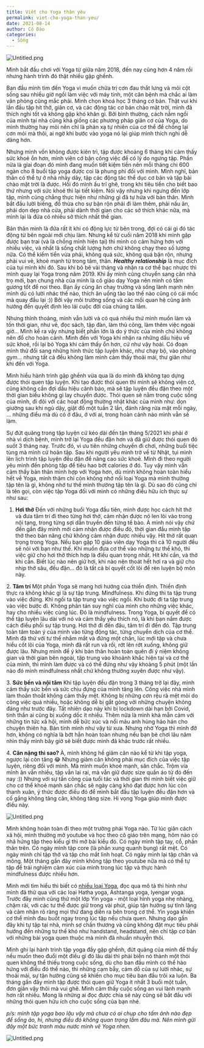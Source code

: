```yaml
---
title: Viết cho Yoga thân yêu
permalink: viet-cho-yoga-than-yeu/
date: 2021-08-14
author: Cô Đào
categories:
  - Sống
---
```


![Untitled.png](/images/d1195766-285d-42f1-8200-f0858889c739/Untitled.png)

Mình bắt đầu chơi với Yoga từ giữa năm 2018, đến nay cũng hơn 4 năm rồi nhưng hành trình đó thật nhiều gập ghềnh.

Ban đầu mình tìm đến Yoga vì muốn chữa trị cơn đau thắt lưng và mỏi cột sống sau nhiều giờ ngồi làm việc với máy tính, một căn bệnh mà chắc ai làm văn phòng cũng mắc phải. Mình chọn khoá học 3 tháng cơ bản. Thật vui khi lần đầu tập hít thở, giãn cơ, và các động tác cơ bản chào mặt trời, mình đã thích nghi tốt và không gặp khó khăn gì. Bởi bình thường, cách nằm ngồi của mình tại nhà cũng khá giống các phương pháp giãn cơ của Yoga, do mình thường hay mỏi nên chỉ là phản xạ tự nhiên của cơ thể để chống lại cơn mỏi mà thôi, ai ngờ khi bước vào yoga nó lại giúp mình thích nghi dễ dàng hơn.

Nhưng mình vốn không được kiên trì, tập được khoảng 6 tháng khi cảm thấy sức khoẻ ổn hơn, mình viện cớ bận công việc để có lý do ngưng tập. Phần nữa là giai đoạn đó mình đang muốn tiết kiệm tiền nên mỗi tháng chi 600 ngàn cho 8 buổi tập yoga được coi là phung phí đối với mình. Mình nghĩ, bản thân có thể tự ở nhà nhảy dây, tập các động tác thể dục cơ bản và tập bài chào mặt trời là được. Hồi đó mình ấu trĩ ghê, trong khi tiêu tiền cho biết bao thứ nhưng với sức khoẻ thì lại tiết kiệm. Nói vậy nhưng khi ngưng đến lớp tập, mình cũng chẳng thực hiện như những gì đã tự hứa với bản thân. Mình bắt đầu lười biếng, đổ thừa cho sự bận rộn phải đi làm thêm, phải nấu ăn, phải dọn dẹp nhà cửa, phải dành thời gian cho các sở thích khác nữa, mà mình lại là đứa có nhiều sở thích nhất thế gian.

Bản thân mình là đứa rất ít khi có động lực từ bên trong, đợi có cái gì đó tác động từ bên ngoài mới chịu làm. Nhưng kể từ cuối năm 2018 khi mình gặp được bạn trai (và là chồng mình hiện tại) thì mình có cảm hứng hơn với nhiều việc, và nhất là sống chất lượng hơn chứ không chạy theo số lượng nữa. Có thể kiếm tiền vừa phải, không quá sức, không quá bận rộn, nhưng phải vui vẻ, khoẻ mạnh từ trong tâm, thân. ***Healthy relationship*** là mục đích của tụi mình khi đó.
Sau khi bỏ bê vài tháng và nhận ra cơ thể bạc nhược thì mình quay lại Yoga trong năm 2019. Khi ấy mình cũng chuyển sang căn nhà trọ mới, bạn chung nhà của mình là cô giáo dạy Yoga nên mình có tấm gương tốt để noi theo. Bạn ấy cũng ăn chay trường và sống lành mạnh nên mình dù có lười nhác thế nào, thích ăn uống tào lao thế nào cũng có cái mốc mà quay đầu lại :)) Bởi vậy môi trường sống và các mối quan hệ cũng ảnh hưởng đến quyết định lèo lái cuộc đời của chúng ta lắm.

Nhưng thỉnh thoảng, mình vẫn lười và có quá nhiều thứ mình muốn làm và tốn thời gian, như vẽ, đọc sách, tập đàn, làm thủ công, làm thêm việc ngoài giờ... Mình kể ra vậy nhưng biết phần lớn là do ý thức của mình chứ không nên đổ cho hoàn cảnh. Mình đến với Yoga khi nhận ra những dấu hiệu về sức khoẻ, rồi lại bỏ Yoga khi cảm thấy ổn hơn, cứ như vậy hoài. Có đoạn mình thử đổi sang những hình thức tập luyện khác, như chạy bộ, vào phòng gym... nhưng tất cả đều không làm mình cảm thấy thoải mái, thư giãn như khi đến với Yoga.

Mình hiểu hành trình gập ghềnh vừa qua là do mình đã không tạo dựng được thói quen tập luyện. Khi tạo được thói quen thì mình sẽ không viện cớ, cũng không cần đợi dấu hiệu cảnh báo, mà sẽ tập luyện đều đặn theo một thời gian biểu không gì lay chuyển được. Thói quen sẽ nằm trong cuộc sống của mình, đi đôi với các hoạt động thường nhật khác của mình như: dọn giường sau khi ngủ dậy, giặt đồ một tuần 2 lần, đánh răng rửa mặt mỗi ngày, ... những điều mà dù có ở đâu, ở với ai, trong hoàn cảnh nào mình vẫn sẽ làm.

Sự đứt quãng trong tập luyện cứ kéo dài đến tận tháng 5/2021 khi phải ở nhà vì dịch bệnh, mình trở lại Yoga đều đặn hơn và đã giữ được thói quen đó suốt 3 tháng nay. Trước đó, vì ưu tiên những chuyến đi chơi, những buổi tiệc tùng mà mình cứ hoãn tập. Sau khi người yêu mình trở về từ Nhật, tụi mình lên lịch trình tập luyện đều đặn để nâng cao sức khoẻ. Mình đi theo người yêu mình đến phòng tập để tiêu hao bớt calories ở đó. Tuy vậy mình vẫn cảm thấy bản thân mình hợp với Yoga hơn, dù mình không hoàn toàn hiểu hết về Yoga, mình thậm chí còn không nhớ nổi loại Yoga mà mình thường tập tên là gì, không nhớ tư thế mình thường tập tên là gì. Dù sao đó cũng chỉ là tên gọi, còn việc tập Yoga đối với mình có những điều hữu ích thực sự như sau:

1. **Hơi thở**
   Đến với những buổi Yoga đầu tiên, mình được học cách hít thở và đưa tâm trí đi theo từng hơi thở, cảm nhận được nó len lỏi vào trong nội tạng, trong từng sợi dẫn truyền đến từng tế bào. À mình nói vậy chứ đến gần đây mình mới cảm nhận được điều đó, thời gian đầu mình tập thở theo bản năng chứ không cảm nhận được nhiều vậy.
   Hít thở rất quan trọng trong Yoga. Nếu bạn gặp 10 giáo viên dạy Yoga thì cả 10 người đều sẽ nói với bạn như thế. Khi muốn đưa cơ thể vào những tư thế khó, thì việc giữ cho hơi thở thích hợp là điều quan trọng nhất. Hít khi cần, và thở khi cần. Biết lúc nào nên giữ hơi, khi nào nên thoát hết hơi ra và giữ cho nhịp thở sâu, đều đặn... đó là tất cả bí quyết cốt lõi để rèn luyện bộ môn này.

2. **Tâm trí**
Một phần Yoga sẽ mang hơi hướng của thiền định. Thiền định thực ra không khác gì là sự tập trung. Mindfulness. Khi đứng thì ta tập trung vào việc đứng. Khi ngồi ta tập trung vào việc ngồi. Khi bước đi ta tập trung vào việc bước đi. Không phân tán suy nghĩ của mình cho những việc khác, hay cho nhiều việc cùng lúc. Đó là mindfulness. Trong Yoga, bí quyết để có thể tập luyện lâu dài với nó và cảm thấy yêu thích nó, là khi bạn nắm được cách điều phối sự tập trung. Hơi thở đi đến đâu, tâm trí đi đến đó. Tập trung toàn tâm toàn ý của mình vào từng động tác, từng chuyển dịch của cơ thể. Mình đã thử với tư thế nhắm mắt và đứng một chân, lúc mới tập và chưa hiểu cốt lõi của Yoga, mình đã rất run và rối, rớt lên rớt xuống, không giữ được lâu. Nhưng mình để ý khi bản thân hoàn toàn quên đi ý niệm không gian và thời gian bên ngoài, tập trung vào khoảnh khắc hiện tại và cơ thể của mình, thì mình làm được và có thể đứng như vậy khoảng 5 phút (một lần nào đó mình mindfulness nhất chứ không thường xuyên được như vậy).

3. **Sức bền và nội tâm**
Khi tập luyện đều đặn trong 3 tháng trở lại đây, mình cảm thấy sức bền và sức chịu đựng của mình tăng lên. Công việc nhà mình làm thoăn thoắt không cảm thấy mệt. Không bị những cơn rệu rã mệt mỏi do công việc quá nhiều, hoặc không dễ bị gắt gỏng với những chuyện không đáng như trước đây. Tất nhiên dạo này khi bị lockdown dài hạn bởi Covid, tinh thần ai cũng bị xuống dốc ít nhiều. Thêm nữa là mình khá mẫn cảm với những tin tức xã hội, mình dễ bức xúc và nổi máu anh hùng hảo hán cho chuyện thiên hạ. Bản tính mình như vậy từ xưa. Nhưng nhờ Yoga thì mình đỡ hơn, không có nghĩa là bớt hẳn hoàn toàn nhưng nếu bạn bè chơi lâu năm nhìn thấy mình bây giờ sẽ biết được mình đã khác trước rất nhiều.

4. **Cân nặng thì sao?**
À, mình không hề giảm cân nào kể từ khi tập yoga, ngược lại còn tăng 😂 Nhưng giảm cân không phải mục đích của việc tập luyện, riêng đối với mình. Mà mình muốn khoẻ mạnh, săn chắc. Trộm vía mình ăn vẫn nhiều, tập vẫn lai rai, mà vẫn giữ được size quần áo từ đó đến nay :)) Nhưng với sự tấn công của tuổi tác và thời gian thì mình biết việc giữ cho cơ thể khoẻ mạnh săn chắc sẽ ngày càng khó đạt được hơn lúc còn thanh xuân, ý thức được điều đó để mình bắt đầu tập luyện đều đặn hơn và cố gắng không tăng cân, không tăng size. Hi vọng Yoga giúp mình được điều này.

![Untitled.png](/images/d1195766-285d-42f1-8200-f0858889c739/Untitled_1.png)

Mình không hoàn toàn đi theo một trường phái Yoga nào. Từ lúc giãn cách xã hội, mình thường mở youtube và học theo cô giáo trên mạng, hôm nào có nhã hứng tập theo kiểu gì thì mở bài kiểu đó. Có ngày mình tập tay, cổ, phần thân trên. Có ngày mình tập core (là phần xung quanh bụng) rất mệt. Có ngày mình chỉ tập thở và tập cho mắt linh hoạt. Có ngày mình lại tập chân và mông. Một tháng gần đây mình không tập theo youtube nữa mà có thể tự tập để trải nghiệm cảm xúc của mình trong lúc tập và thực hành mindfulness được nhiều hơn.

Mình mới tìm hiểu thì biết có [nhiều loại Yoga](https://hellobacsi.com/the-duc-the-thao/hoat-dong-the-chat-khac/tat-tan-tat-ve-cac-loai-yoga-ban-nen-biet/?ref=duongdao.family), đọc qua mô tả thì hình như mình đã thử qua với các loại Hatha yoga, Ashtanga yoga, Iyengar yoga. Trước đây mình cũng thử một lớp Yin yoga - một loại hình yoga nhẹ nhàng, chậm rãi, với các tư thế được giữ trong vài phút, giúp tận hưởng sự tĩnh lặng và cảm nhận rõ ràng mọi thứ đang diễn ra bên trong cơ thể. Yin yoga khiến cơ thể mình đau buốt ngay trong lúc tập nếu chưa quen. Nhưng dạo gần đây khi tự tập tại nhà, mình sợ chấn thương và cũng không đặt mục tiêu phải hướng đến những tư thế khó như handstand, headstand, nên chỉ tập cơ bản với những bài yoga quen thuộc mà mình đã nhuần nhuyễn thôi.

Mình ghi lại hành trình tập yoga đầy gập ghềnh, đứt quãng của mình để thấy nếu muốn theo đuổi một điều gì đó lâu dài thì phải biến nó thành một thói quen không thể thiếu trong cuộc sống, dù cho ban đầu mình có thể hào hứng với điều đó thế nào, thì những cạm bẫy, cám dỗ của sự lười nhác, sự thoải mái, sự tận hưởng cũng sẽ khiến cho mục tiêu ban đầu trôi xa luôn. Ba tháng gần đây mình tập được thói quen giữ Yoga ít nhất 3 buổi một tuần, đơn giản vậy thôi mà vui ghê. Mình cảm thấy cuộc sống an vui lành mạnh hơn rất nhiều. Mong là những ai đọc được chia sẻ này cũng sẽ bắt đầu với những thói quen hữu ích cho cuộc sống của bạn nhé.

_p/s: mình tập yoga bao lâu vậy mà chưa có ai chụp cho tấm ảnh nào đẹp để sống ảo, hì, nhưng điều đó không quan trọng lắm đâu mà. Nên mình gửi đây một bức tranh màu nước mình vẽ Yoga nhen._

![Untitled.png](/images/d1195766-285d-42f1-8200-f0858889c739/Untitled_2.png)
